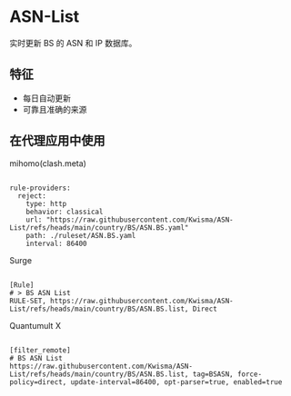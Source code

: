 
# ASN-List

实时更新 BS 的 ASN 和 IP 数据库。

## 特征

- 每日自动更新
- 可靠且准确的来源

## 在代理应用中使用

mihomo(clash.meta)

<pre><code class="language-javascript">
rule-providers:
  reject:
    type: http
    behavior: classical
    url: "https://raw.githubusercontent.com/Kwisma/ASN-List/refs/heads/main/country/BS/ASN.BS.yaml"
    path: ./ruleset/ASN.BS.yaml
    interval: 86400
</code></pre>

Surge

<pre><code class="language-javascript">
[Rule]
# > BS ASN List
RULE-SET, https://raw.githubusercontent.com/Kwisma/ASN-List/refs/heads/main/country/BS/ASN.BS.list, Direct
</code></pre>

Quantumult X

<pre><code class="language-javascript">
[filter_remote]
# BS ASN List
https://raw.githubusercontent.com/Kwisma/ASN-List/refs/heads/main/country/BS/ASN.BS.list, tag=BSASN, force-policy=direct, update-interval=86400, opt-parser=true, enabled=true
</code></pre>

